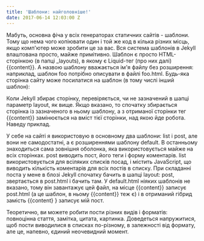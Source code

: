```yaml
---
title: 'Шаблони: найголовніше!'
date: 2017-06-14 12:03:00 Z
---
```


Мабуть, основна фіча у всіх генераторах статичних сайтів - шаблони. Тому що нема чого копіювати один і той же код в кілька різних місць, якщо комп'ютер може зробити це за вас. Вся система шаблонів в Jekyll влаштована просто, майже примітивно. Шаблон є просто HTML-сторінкою (в папці _layouts), в якому є Liquid-тег (про них далі) {{content}}. А назвою шаблону вважається ім'я файлу без розширення: наприклад, шаблон foo потрібно описувати в файлі foo.html.
Будь-яка сторінка сайту може посилатися на шаблон (в тому числі інший шаблон):


Коли Jekyll збирає сторінку, перевіряється, чи не зазначений в шапці параметр layout, як вище. Якщо вказано, то спочатку збирається сторінка із зазначеного в ньому шаблону, а з отриманої сторінки тег {{content}} замінюється на вміст тієї сторінки, над якою йде робота. Наведу приклад.

У себе на сайті я використовую в основному два шаблони: list і post, але вони не самодостатні, а є розширеннями шаблону default. В останньому знаходиться сама зовнішня оболонка, яка використовується майже на всіх сторінках. post виводить пост, його теги і форму коментарів. list використовується для всіляких списків посад, і містить JavaScript, що виводить кількість коментарів для всіх постів в списку. При складанні поста у мене в блозі Jekyll спочатку бачить в шапці layout: post, звертається в post.html і бачить там. У default.html ніяких шаблонів не вказано, тому він завантажує цей файл, на місце {{content}} записує post.html (а це шаблон, в ньому {{content}} теж є) і в отриманий гібрид замість {{content} } записує мій пост.

Теоретично, ви можете робити пости різних видів і форматів: повноцінна стаття, замітка, цитата, картинка. Доведеться напружитися, щоб пости виводилися в списках по-різному, в залежності від формату, але це, напевно, єдиний неочевидний момент.
